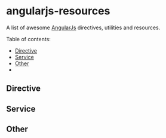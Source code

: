 # angularjs-resources
A list of awesome [AngularJs](http://angularjs.org)  directives, utilities and resources.

Table of contents:
* [Directive](#directive)
* [Service](#service)
* [Other](#other)
* 
## Directive

## Service

## Other
